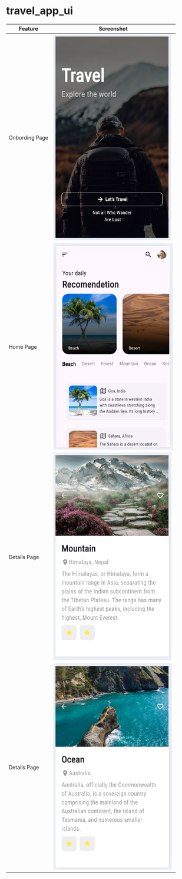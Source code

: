 # travel_app_ui

| Feature | Screenshot |
|---------|------------|
| Onbording Page | ![Onbording](https://raw.githubusercontent.com/Amirul898/Flutter-learn-concept/refs/heads/main/travel_app_ui/Assets/AppView/TravleAppView_1.PNG) |
| Home Page | ![HomeView](https://raw.githubusercontent.com/Amirul898/Flutter-learn-concept/refs/heads/main/travel_app_ui/Assets/AppView/TravleAppView_2.PNG) |
| Details Page | ![DetailsView](https://raw.githubusercontent.com/Amirul898/Flutter-learn-concept/refs/heads/main/travel_app_ui/Assets/AppView/TravleAppView_3.PNG) |
| Details Page | ![DetailsView](https://raw.githubusercontent.com/Amirul898/Flutter-learn-concept/refs/heads/main/travel_app_ui/Assets/AppView/TravleAppView_4.PNG) |
